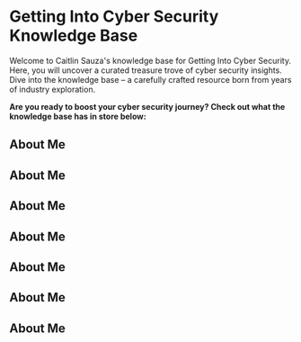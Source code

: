 # Getting Into Cyber Security Knowledge Base

Welcome to Caitlin Sauza's knowledge base for Getting Into Cyber Security. Here, you will uncover a curated treasure trove of cyber security insights. Dive into the knowledge base – a carefully crafted resource born from years of industry exploration.  
  
**Are you ready to boost your cyber security journey? Check out what the knowledge base has in store below:**
  
## About Me
  
## About Me
  
## About Me
  
## About Me
  
## About Me
  
## About Me
  
## About Me
  
